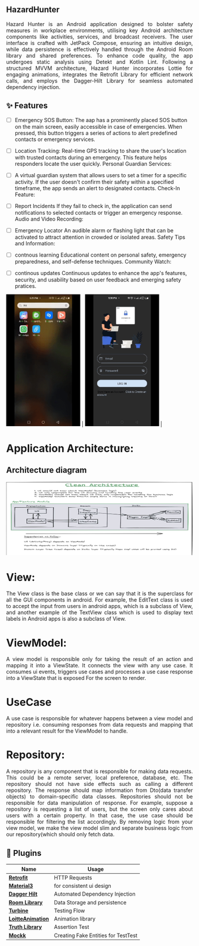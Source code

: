 ## HazardHunter

<div align='justify'>
Hazard Hunter is an Android application designed to bolster safety measures in workplace environments, utilising key Android architecture components like activities, services, and broadcast receivers. The user interface is crafted with JetPack Compose, ensuring an intuitive design, while data persistence is effectively handled through the Android Room library and shared preferences. To enhance code quality, the app undergoes static analysis using Detekt and Kotlin Lint. Following a structured MVVM architecture, Hazard Hunter incorporates Lottie for engaging animations, integrates the Retrofit Library for efficient network calls, and employs the Dagger-Hilt Library for seamless automated dependency injection. 
  
</div>



## ✨ Features
 - [ ] Emergency SOS Button:
   The aap has a prominently placed SOS button on the main screen, easily accessible in case of emergencies. When pressed, this button triggers a series of actions 
   to alert predefined contacts or emergency services.
  
- [ ] Location Tracking:
Real-time GPS tracking to share the user's location with trusted contacts during an emergency. This feature helps responders locate the user quickly.
Personal Guardian Services:

- [ ] A virtual guardian system that allows users to set a timer for a specific activity. If the user doesn't confirm their safety within a specified timeframe, the app sends an alert to designated contacts.
Check-In Feature:

- [ ] Report Incidents
   If they fail to check in, the application can send notifications to selected contacts or trigger an emergency response. Audio and Video Recording:

- [ ] Emergency Locator
An audible alarm or flashing light that can be activated to attract attention in crowded or isolated areas.
Safety Tips and Information:

- [ ] contnous learning
Educational content on personal safety, emergency preparedness, and self-defense techniques.
Community Watch:

- [ ] continous updates
Continuous updates to enhance the app's features, security, and usability based on user feedback and emerging safety pratices.




<img src="app/src/main/res/drawable/hazardhunt.gif" width="200"> | <img src="app/src/main/res/drawable/hazardhunt2.gif" width="200"> |

# Application Architecture:

## Architecture diagram

<img src= "app/src/main/res/drawable/app_architecture.jpg" width="1000" height="200">

# View:
<div align='justify'>
The View class is the base class or we can say that it is the superclass for all the GUI components in android. For example, the EditText class is used to accept the input from users in android apps, which is a subclass of View, and another example of the TextView class which is used to display text labels in Android apps is also a subclass of View. 
</div>

# ViewModel:
<div align='justify'>
A view model is responsible only for taking the result of an action and mapping it into a ViewState. It connects the view with any use case. It consumes ui events, triggers use cases and processes a use case response into a ViewState that is exposed For the screen to render.
</div>

# UseCase
<div align='justify'>
A use case is responsible for whatever happens between a view model and repository i.e. consuming responses from data requests and mapping that into a relevant result for the ViewModel to handle.
</div>

# Repository:
<div align='justify'>
A repository is any component that is responsible for making data requests. This could be a remote server, local preference, database, etc. The repository should not have side effects such as calling a different repository. The response should map information from Dto(data transfer objects) to domain-specific data classes.
 Repositories should not be responsible for data manipulation of response. For example, suppose a repository is requesting a list of users, but the screen only cares about users with a certain property. In that case, the use case should be responsible for filtering the list accordingly. By removing logic from your view model, we make the view model slim and separate business logic from our repository(which should only fetch data.
</div>



## 🔌 Plugins

| Name                                                    | Usage                                               |
| ------------------------------------------------------- | --------------------------------------------------- |
| [**Retrofit**](https://square.github.io/retrofit/)      | HTTP Requests                                       |
| [**Material3**](https://bumptech.github.io/glide/)          | for consistent ui design                                |
| [**Dagger Hilt**](https://developer.android.com/training/dependency-injection/hilt-android/)| Automated Dependency Injection                |
| [**Room Library**](https://developer.android.com/jetpack/androidx/releases/room)| Data Storage and persistence|
| [**Turbine**](https://github.com/cashapp/turbine)| Testing Flow|
| [**LoitteAnimation**](https://airbnb.io/projects/lottie-android/)|Animation library|
| [**Truth Library**](https://truth.dev/)|Assertion Test|
| [**Mockk**](https://mockk.io/)|Creating Fake Entities for TestTest|



